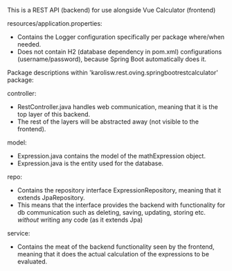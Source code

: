 This is a REST API (backend) for use alongside Vue Calculator (frontend)

resources/application.properties:
- Contains the Logger configuration specifically per package where/when needed.
- Does not contain H2 (database dependency in pom.xml) configurations (username/password), because Spring Boot automatically does it.

Package descriptions within 'karolisw.rest.oving.springbootrestcalculator' package:

controller:
- RestController.java handles web communication, meaning that it is the top layer of this backend. 
- The rest of the layers will be abstracted away (not visible to the frontend).

model:
- Expression.java contains the model of the mathExpression object.
- Expression.java is the entity used for the database.

repo:
- Contains the repository interface ExpressionRepository, meaning that it extends JpaRepository.
- This means that the interface provides the backend with functionality for db communication such as deleting, saving, updating, storing etc. *without* writing any code (as it extends Jpa)

service:
- Contains the meat of the backend functionality seen by the frontend, meaning that it does the actual calculation of the expressions to be evaluated.
